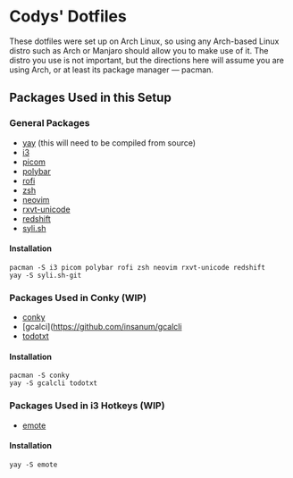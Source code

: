 # Codys' Dotfiles

These dotfiles were set up on Arch Linux, so using any Arch-based Linux distro such as Arch or Manjaro should allow you to make use of it. The distro you use is not important, but the directions here will assume you are using Arch, or at least its package manager — pacman.

## Packages Used in this Setup

### General Packages

- [yay](https://github.com/Jguer/yay) (this will need to be compiled from source)
- [i3](https://i3wm.org/)
- [picom](https://github.com/yshui/picom)
- [polybar](https://github.com/polybar/polybar)
- [rofi](https://github.com/davatorium/rofi)
- [zsh](https://www.zsh.org/)
- [neovim](https://neovim.io/)
- [rxvt-unicode](https://software.schmorp.de/pkg/rxvt-unicode.html)
- [redshift](https://github.com/jonls/redshift)
- [syli.sh](https://github.com/thevinter/styli.sh)

#### Installation

```
pacman -S i3 picom polybar rofi zsh neovim rxvt-unicode redshift
yay -S syli.sh-git
```

### Packages Used in Conky (WIP)

- [conky](https://github.com/brndnmtthws/conky)
- [gcalci](https://github.com/insanum/gcalcli
- [todotxt](http://todotxt.org/)

#### Installation

```
pacman -S conky
yay -S gcalcli todotxt
```

### Packages Used in i3 Hotkeys (WIP)

- [emote](https://github.com/tom-james-watson/Emote)

#### Installation

```
yay -S emote
```


